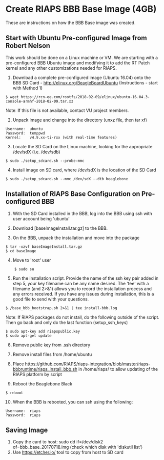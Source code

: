 # Create RIAPS BBB Base Image (4GB) 

These are instructions on how the BBB Base image was created.  

## Start with Ubuntu Pre-configured Image from Robert Nelson

This work should be done on a Linux machine or VM. We are starting with a pre-configured BBB Ubuntu image and modifying it to add the RT Patch kernel and any other customizations needed for RIAPS.

1. Download a complete pre-configured image (Ubuntu 16.04) onto the BBB SD Card - http://elinux.org/BeagleBoardUbuntu (Instructions - start with Method 1)

```
$ wget https://rcn-ee.com/rootfs/2018-02-09/elinux/ubuntu-16.04.3-console-armhf-2018-02-09.tar.xz
```

Note:  If this file is not available, contact VU project members.

2. Unpack image and change into the directory (unxz file, then tar xf)

```
Username:  ubuntu
Password:  temppwd
Kernel:    v4.9.xx-ti-rxx (with real-time features)
```

3. Locate the SD Card on the Linux machine, looking for the appropriate /dev/sdX (i.e. /dev/sdb)

```
$ sudo ./setup_sdcard.sh --probe-mmc
```

4. Install image on SD card, where /dev/sdX is the location of the SD Card

```
$ sudo ./setup_sdcard.sh --mmc /dev/sdX --dtb beaglebone
```

## Installation of RIAPS Base Configuration on Pre-configured BBB

1. With the SD Card installed in the BBB, log into the BBB using ssh with user account being 'ubuntu'

2. Download [baseImageInstall.tar.gz] to the BBB. 

3. On the BBB, unpack the installation and move into the package

```
$ tar -xzvf baseImageInstall.tar.gz
$ cd baseImage
```

4. Move to 'root' user

```
    $ sudo su
```

5. Run the installation script. Provide the name of the ssh key pair added in step 5, your key filename can be any name desired. The 'tee' with a filename (and 2>&1) allows you to record the installation process and any errors received. If you have any issues during installation, this is a good file to send with your questions.

```
$./base_bbb_bootstrap.sh 2>&1 | tee install-bbb.log
```

Note:  If RIAPS packages do not install, do the following outside of the script.  Then go back and only do the last function (setup_ssh_keys)

```
$ sudo apt-key add riapspublic.key 
$ sudo apt-get update
```

6. Remove public key from .ssh directory

7. Remove install files from /home/ubuntu

8. Place https://github.com/RIAPS/riaps-integration/blob/master/riaps-bbbruntime/riaps_install_bbb.sh in /home/riaps/ to allow updating of the RIAPS platform by script

9. Reboot the Beaglebone Black

```
$ reboot
```

10. When the BBB is rebooted, you can ssh using the following:

```
Username:  riaps
Password:  riaps
```

## Saving Image

1. Copy the card to host:  sudo dd if=/dev/disk2 of=bbb_base_20170718.img  (check which disk with 'diskutil list')
2. Use https://etcher.io/ tool to copy from host to SD card

